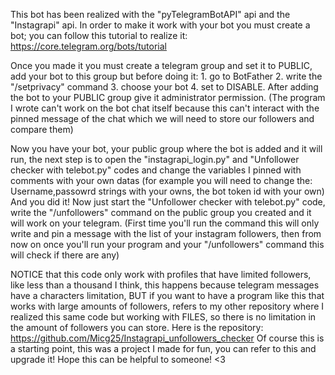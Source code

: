 This bot has been realized with the "pyTelegramBotAPI" api and the "Instagrapi" api. In order to make it work with your bot you must create a bot;
you can follow this tutorial to realize it: https://core.telegram.org/bots/tutorial

Once you made it you must create a telegram group and set it to PUBLIC, add your bot to this group but before doing it: 1. go to BotFather  2. write the "/setprivacy" command 3. choose your bot 4. set to DISABLE.
After adding the bot to your PUBLIC group give it administrator permission. 
(The program I wrote can't work on the bot chat itself because this can't interact with the pinned message of the chat which we will need to store our followers and compare them)

Now you have your bot, your public group where the bot is added and it will run, the next step is to open the "instagrapi_login.py" and "Unfollower checker with telebot.py" codes and change the variables I pinned with comments with your own datas (for example you will need to change the: Username,passowrd strings with your owns, the bot token id with your own)
And you did it! Now just start the "Unfollower checker with telebot.py" code, write the "/unfollowers" command on the public group you created and it will work on your telegram. 
(First time you'll run the command this will only write and pin a message with the list of your instagram followers, then from now on once you'll run your program and your "/unfollowers" command this will check if there are any)

NOTICE that this code only work with profiles that have limited followers, like less than a thousand I think, this happens because telegram messages have a characters limitation, BUT if you want to have a program like this that works with large amounts of followers, refers to my other repository
where I realized this same code but working with FILES, so there is no limitation in the amount of followers you can store. Here is the repository: https://github.com/Micg25/Instagrapi_unfollowers_checker 
Of course this is a starting point, this was a project I made for fun, you can refer to this and upgrade it! Hope this can be helpful to someone!  <3
